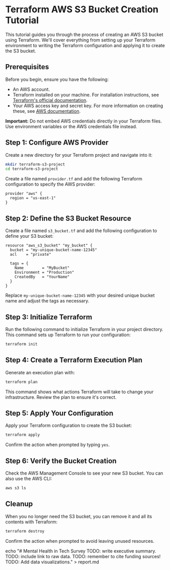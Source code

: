 
# Terraform AWS S3 Bucket Creation Tutorial

This tutorial guides you through the process of creating an AWS S3 bucket using Terraform. We'll cover everything from setting up your Terraform environment to writing the Terraform configuration and applying it to create the S3 bucket.

## Prerequisites

Before you begin, ensure you have the following:
- An AWS account.
- Terraform installed on your machine. For installation instructions, see [Terraform's official documentation](https://www.terraform.io/downloads.html).
- Your AWS access key and secret key. For more information on creating these, see [AWS documentation](https://docs.aws.amazon.com/general/latest/gr/aws-sec-cred-types.html#access-keys-and-secret-access-keys).

**Important:** Do not embed AWS credentials directly in your Terraform files. Use environment variables or the AWS credentials file instead.

## Step 1: Configure AWS Provider

Create a new directory for your Terraform project and navigate into it:

```sh
mkdir terraform-s3-project
cd terraform-s3-project
```

Create a file named `provider.tf` and add the following Terraform configuration to specify the AWS provider:

```hcl
provider "aws" {
  region = "us-east-1"
}
```

## Step 2: Define the S3 Bucket Resource

Create a file named `s3_bucket.tf` and add the following configuration to define your S3 bucket:

```hcl
resource "aws_s3_bucket" "my_bucket" {
  bucket = "my-unique-bucket-name-12345"
  acl    = "private"

  tags = {
    Name        = "MyBucket"
    Environment = "Production"
    CreatedBy   = "YourName"
  }
}
```

Replace `my-unique-bucket-name-12345` with your desired unique bucket name and adjust the tags as necessary.

## Step 3: Initialize Terraform

Run the following command to initialize Terraform in your project directory. This command sets up Terraform to run your configuration:

```sh
terraform init
```

## Step 4: Create a Terraform Execution Plan

Generate an execution plan with:

```sh
terraform plan
```

This command shows what actions Terraform will take to change your infrastructure. Review the plan to ensure it's correct.

## Step 5: Apply Your Configuration

Apply your Terraform configuration to create the S3 bucket:

```sh
terraform apply
```

Confirm the action when prompted by typing `yes`.

## Step 6: Verify the Bucket Creation

Check the AWS Management Console to see your new S3 bucket. You can also use the AWS CLI:

```sh
aws s3 ls
```

## Cleanup

When you no longer need the S3 bucket, you can remove it and all its contents with Terraform:

```sh
terraform destroy
```

Confirm the action when prompted to avoid leaving unused resources.

echo "# Mental Health in Tech Survey
TODO: write executive summary.
TODO: include link to raw data.
TODO: remember to cite funding sources!
TODO: Add data visualizations." > report.md